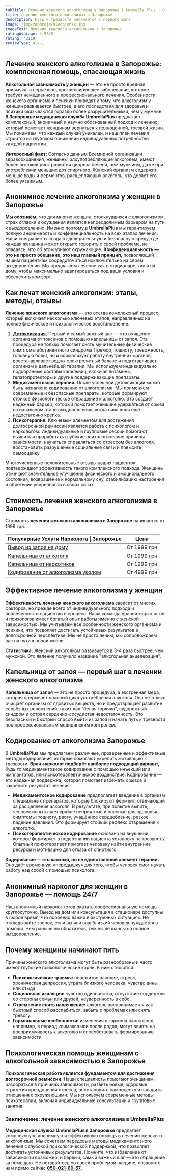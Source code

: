 ```yaml
---
tabTitle: Лечение женского алкоголизма в Запорожье | Umbrella Plus | От 1999 грн
title: Лечение женского алкоголизма в Запорожье
description: Путь к трезвости начинается с первого шага
image: /img/zaporoje/9lechjensk.jpg
imageText: Лечение женского алкоголизма в Запорожье
ratingAvarage: 4.98/5
rating: '2118'
reviewType: alk-1
---
```


## Лечение женского алкоголизма в Запорожье: комплексная помощь, спасающая жизнь

**Алкогольная зависимость у женщин** — это не просто вредная привычка, а серьёзное, прогрессирующее заболевание, которое требует немедленного и профессионального лечения. Особенности женского организма и психики приводят к тому, что алкоголизм у женщин развивается быстрее, а его последствия для здоровья и психики оказываются гораздо более разрушительными, чем у мужчин. **В Запорожье медицинская служба UmbrellaPlus** предлагает комплексный, анонимный и научно обоснованный подход к лечению, который помогает женщинам вернуться к полноценной, трезвой жизни. Мы понимаем, что каждый случай уникален, и наш план лечения строится на глубоком понимании индивидуальных потребностей каждой пациентки.

**Интересный факт:** Согласно данным Всемирной организации здравоохранения, женщины, злоупотребляющие алкоголем, имеют более высокий риск развития цирроза печени, чем мужчины, даже при употреблении меньших доз спиртного. Женский организм содержит меньше воды и ферментов, расщепляющих алкоголь, что делает его более уязвимым.

## Анонимное лечение алкоголизма у женщин в Запорожье

**Мы осознаём,** что для многих женщин, столкнувшихся с алкоголизмом, страх огласки и осуждения является непреодолимым барьером на пути к выздоровлению. Именно поэтому в **UmbrellaPlus** мы гарантируем полную анонимность и конфиденциальность на всех этапах лечения. Наши специалисты создают доверительную и безопасную среду, где каждая женщина может открыто говорить о своей проблеме, не опасаясь, что об этом узнают окружающие. **Конфиденциальность — это не просто обещание, это наш главный принцип,** позволяющий нашим пациенткам сосредоточиться исключительно на своём выздоровлении. Мы предлагаем лечение как в стационаре, так и на дому, чтобы максимально адаптироваться под ваши условия и обеспечить комфорт.

## Как лечат женский алкоголизм: этапы, методы, отзывы

**Лечение женского алкоголизма** — это всегда комплексный процесс, который включает несколько ключевых этапов, направленных на полное физическое и психологическое восстановление.

1. **[Детоксикация.](https://umbrella-plus.com.ua/zaporozie/kapelnica_ot_alkogola_zaporozhye/)** Первый и самый важный шаг — это очищение организма от токсинов с помощью капельницы от запоя. Эта процедура не только помогает снять мучительные физические симптомы абстинентного синдрома (тремор, тошноту, тревожность, головную боль), но и нормализует работу внутренних органов, восстанавливает водно-электролитный баланс и подготавливает организм к дальнейшей терапии. Мы используем индивидуально подобранные составы капельниц, включая витамины, гепатопротекторы и другие поддерживающие препараты.
2. **Медикаментозная терапия.** После успешной детоксикации может быть назначено кодирование от алкоголизма. Мы применяем современные и безопасные препараты, которые формируют стойкое физиологическое отвращение к алкоголю. Это создаёт надёжный барьер, который помогает женщине удержаться от срыва на начальном этапе выздоровления, когда сила воли ещё недостаточно крепка.
3. **Психотерапия.** Ключевым элементом для достижения долгосрочной ремиссии является работа с психологом и наркологом. Индивидуальные и групповые сессии помогают выявить и проработать глубокие психологические причины зависимости, научиться справляться со стрессом без алкоголя, восстановить разрушенные социальные связи и повысить самооценку.

Многочисленные положительные отзывы наших пациенток подтверждают эффективность такого комплексного подхода. Женщины отмечают значительное улучшение физического и эмоционального состояния, возвращение к нормальному сну, стабилизацию настроения и обретение уверенности в своих силах.

## Стоимость лечения женского алкоголизма в Запорожье

Стоимость **лечения женского алкоголизма в Запорожье** начинается от 1999 грн.

| Популярные Услуги Нарколога \| Запорожье                                                                   | Цена        |
| ---------------------------------------------------------------------------------------------------------- | ----------- |
| [Вывод из запоя на дому](https://umbrella-plus.com.ua/zaporozie/vivod-iz-zapoia-na-domy-zaporozhye/)       | От 1999 грн |
| [Капельница от алкоголя](https://umbrella-plus.com.ua/zaporozie/kapelnica_ot_alkogola_na_domy_zaporozhye/) | От 1999 грн |
| [Капельница от наркотиков](kapelnica-ot-nakrotikov-zp)                                                     | От 1999 грн |
| [Кодирование от алкоголизма уколом](kodirovka-ot-alkogolia-zp)                                             | От 4999 грн |

## Эффективное лечение алкоголизма у женщин

**Эффективность лечения женского алкоголизма** зависит от многих факторов, но прежде всего от индивидуального подхода и вовлеченности пациентки в процесс. Наша команда врачей-наркологов и психологов имеет богатый опыт работы именно с женской зависимостью. Мы учитываем все особенности женского организма и психики, что позволяет достигать устойчивых результатов в долгосрочной перспективе. Мы не просто лечим, мы сопровождаем вас на пути к новой жизни.

**Статистика:** Женский алкоголизм развивается в 3-4 раза быстрее, чем мужской. Это явление получило название "алкогольная акцелерация".

## Капельница от запоя — первый шаг в лечении женского алкоголизма

**Капельница от запоя** — это не просто процедура, а экстренная мера, которая прерывает опасный цикл употребления алкоголя. Она не только очищает организм от ядовитых веществ, но и предотвращает развитие серьёзных осложнений, таких как "белая горячка", судорожный синдром и острая сердечно-сосудистая недостаточность. Это безопасный и быстрый способ выйти из запоя и начать путь к трезвости под профессиональным медицинским контролем.

## Кодирование от алкоголизма Запорожье

В **UmbrellaPlus** мы предлагаем различные, проверенные и эффективные методы кодирования, которые помогают укрепить мотивацию к трезвости. **Врач-нарколог подберёт наиболее подходящий вариант,** будь то медикаментозное кодирование с помощью инъекций или имплантатов, или психотерапевтическое воздействие. Кодирование — это надёжная поддержка, которая помогает избежать срывов и закрепить результат лечения.

* **Медикаментозное кодирование** предполагает введение в организм специальных препаратов, которые блокируют фермент, отвечающий за расщепление алкоголя. В результате, при попытке выпить, человек испытывает крайне неприятные и опасные для здоровья симптомы: тошноту, рвоту, учащённое сердцебиение, резкое падение давления. Это формирует стойкий рефлекс отвращения к алкоголю.
* **Психотерапевтическое кодирование** основано на внушении, которое формирует в подсознании пациента установку на трезвость. Опытный психотерапевт помогает человеку найти внутренние ресурсы и мотивацию для отказа от спиртного.

**Кодирование — это важный, но не единственный элемент терапии.** Оно даёт временную «передышку» для того, чтобы человек смог начать работу над собой с помощью психолога.

## Анонимный нарколог для женщин в Запорожье — помощь 24/7

Наш анонимный нарколог готов оказать профессиональную помощь круглосуточно. Выезд на дом или консультация в стационаре доступны в любое время, что особенно важно в экстренных ситуациях. Не откладывайте звонок, если вы или ваш близкий человек нуждается в помощи. Чем раньше вы обратитесь, тем выше шансы на полное выздоровление.

## Почему женщины начинают пить

Причины женского алкоголизма могут быть разнообразны и часто имеют глубокие психологические корни. К ним относятся:

* **Психологические травмы:** пережитое насилие, стресс, хроническая депрессия, утрата близкого человека, чувство вины или стыда.
* **Социальная изоляция:** чувство одиночества, отсутствие поддержки со стороны семьи или друзей, неуверенность в себе.
* **Стремление снять напряжение:** алкоголь воспринимается как быстрый способ расслабиться, забыть о проблемах или снять тревогу.
* **Гормональные особенности:** изменения в гормональном фоне, например, в период климакса или после родов, могут влиять на восприимчивость к алкоголю и способствовать формированию зависимости.

## Психологическая помощь женщинам с алкогольной зависимостью в Запорожье

**Психологическая работа является фундаментом для достижения долгосрочной ремиссии.** Наши специалисты помогают женщинам разобраться в причинах зависимости, развить новые, здоровые стратегии преодоления стресса, восстановить самооценку и наладить отношения с окружающими. Мы используем современные методы психотерапии, включая индивидуальные консультации и групповые занятия.

### Заключение: лечение женского алкоголизма в UmbrellaPlus

**Медицинская служба UmbrellaPlus в Запорожье** предлагает комплексную, анонимную и эффективную помощь в лечении женского алкоголизма. Мы сочетаем передовые методы медикаментозного лечения с глубокой психологической поддержкой, что позволяет достигать устойчивых результатов. Помните, что избавление от зависимости возможно, и первый, самый важный шаг — это обращение за помощью. Не оставайтесь со своей проблемой наедине, позвоните нам прямо сейчас **[050-021-69-57](tel:0500216957)**.
